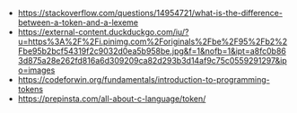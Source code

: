 - https://stackoverflow.com/questions/14954721/what-is-the-difference-between-a-token-and-a-lexeme
- https://external-content.duckduckgo.com/iu/?u=https%3A%2F%2Fi.pinimg.com%2Foriginals%2Fbe%2F95%2Fb2%2Fbe95b2bcf54319f2c9032d0ea5b958be.jpg&f=1&nofb=1&ipt=a8fc0b863d875a28e262fd816a6d309209ca82d293b3d14af9c75c0559291297&ipo=images
- https://codeforwin.org/fundamentals/introduction-to-programming-tokens
- https://prepinsta.com/all-about-c-language/token/